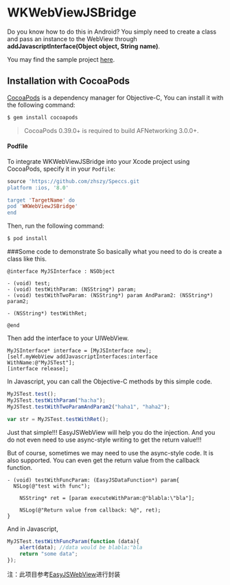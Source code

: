 WKWebViewJSBridge
=============
Do you know how to do this in Android? You simply need to create a class and pass an instance to the WebView through **addJavascriptInterface(Object object, String name)**.

You may find the sample project [here](https://github.com/zhszy/WKWebViewJSDemo).

## Installation with CocoaPods

[CocoaPods](http://cocoapods.org) is a dependency manager for Objective-C,  You can install it with the following command:

```bash
$ gem install cocoapods
```
> CocoaPods 0.39.0+ is required to build AFNetworking 3.0.0+.

#### Podfile

To integrate WKWebViewJSBridge into your Xcode project using CocoaPods, specify it in your `Podfile`:

```ruby
source 'https://github.com/zhszy/Speccs.git
platform :ios, '8.0'

target 'TargetName' do
pod 'WKWebViewJSBridge'
end
```

Then, run the following command:

```bash
$ pod install
```

###Some code to demonstrate
So basically what you need to do is create a class like this.

```obj-c
@interface MyJSInterface : NSObject

- (void) test;
- (void) testWithParam: (NSString*) param;
- (void) testWithTwoParam: (NSString*) param AndParam2: (NSString*) param2;

- (NSString*) testWithRet;

@end
```

Then add the interface to your UIWebView.

```obj-c
MyJSInterface* interface = [MyJSInterface new];
[self.myWebView addJavascriptInterfaces:interface WithName:@"MyJSTest"];
[interface release];
```
In Javascript, you can call the Objective-C methods by this simple code.

```js
MyJSTest.test();
MyJSTest.testWithParam("ha:ha");
MyJSTest.testWithTwoParamAndParam2("haha1", "haha2");

var str = MyJSTest.testWithRet();
```

Just that simple!!! EasyJSWebView will help you do the injection. And you do not even need to use async-style writing to get the return value!!!

But of course, sometimes we may need to use the async-style code. It is also supported. You can even get the return value from the callback function.

```obj-c
- (void) testWithFuncParam: (EasyJSDataFunction*) param{
  NSLog(@"test with func");
	
	NSString* ret = [param executeWithParam:@"blabla:\"bla"];
	
	NSLog(@"Return value from callback: %@", ret);
}
```

And in Javascript,

```js
MyJSTest.testWithFuncParam(function (data){
	alert(data); //data would be blabla:"bla
	return "some data";
});
```
注：此项目参考[EasyJSWebView](https://github.com/dukeland/EasyJSWebView)进行封装
